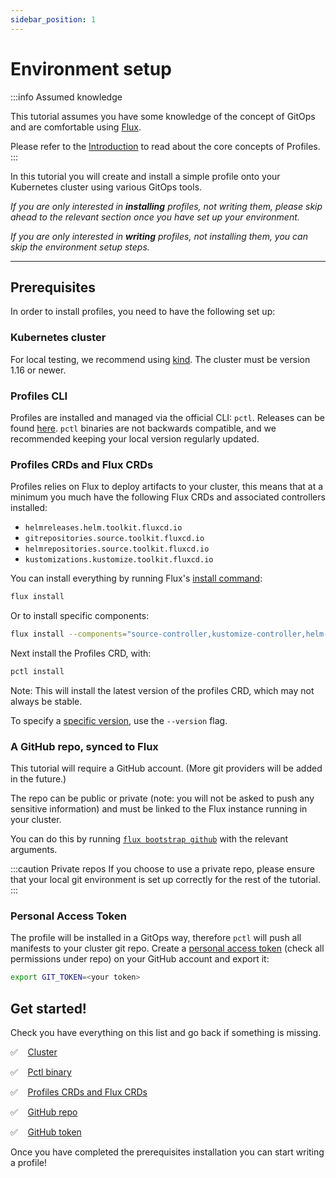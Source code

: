 ```yaml
---
sidebar_position: 1
---
```


# Environment setup

:::info Assumed knowledge

This tutorial assumes you have some knowledge of the concept of GitOps and are comfortable using
[Flux](https://fluxcd.io/).

Please refer to the [Introduction](/docs/intro) to read about the core concepts of Profiles.
:::



In this tutorial you will create and install a simple profile onto your Kubernetes cluster using various GitOps tools.

_If you are only interested in **installing** profiles, not writing them, please skip ahead to the relevant section
once you have set up your environment._

_If you are only interested in **writing** profiles, not installing them, you can skip the environment
setup steps._

------------------

## Prerequisites

In order to install profiles, you need to have the following set up:

### Kubernetes cluster

For local testing, we recommend using [kind](https://kind.sigs.k8s.io/docs/user/quick-start/).
The cluster must be version 1.16 or newer.

### Profiles CLI

Profiles are installed and managed via the official CLI: `pctl`.
Releases can be found [here](https://github.com/weaveworks/pctl/releases).
`pctl` binaries are not backwards compatible, and we recommended keeping your local
version regularly updated.

### Profiles CRDs and Flux CRDs

Profiles relies on Flux to deploy artifacts to your cluster, this means that at a minimum
you much have the following Flux CRDs and associated controllers installed:

- `helmreleases.helm.toolkit.fluxcd.io`
- `gitrepositories.source.toolkit.fluxcd.io`
- `helmrepositories.source.toolkit.fluxcd.io`
- `kustomizations.kustomize.toolkit.fluxcd.io`

You can install everything by running Flux's [install command](https://fluxcd.io/docs/cmd/flux_install/):

```bash
flux install
```

Or to install specific components:

```bash
flux install --components="source-controller,kustomize-controller,helm-controller"
```

Next install the Profiles CRD, with:

```bash
pctl install
```

Note: This will install the latest version of the profiles CRD, which may not always be stable.

To specify a [specific version](https://github.com/weaveworks/profiles/releases), use the `--version` flag.

### A GitHub repo, synced to Flux

This tutorial will require a GitHub account. (More git providers will be added in the future.)

The repo can be public or private (note: you will not be asked to push any sensitive information) and must
be linked to the Flux instance running in your cluster.

You can do this by running [`flux bootstrap github`](https://fluxcd.io/docs/installation/#github-and-github-enterprise) with the relevant arguments.

:::caution Private repos
If you choose to use a private repo, please ensure that your local git environment is set
up correctly for the rest of the tutorial.
:::

### Personal Access Token

The profile will be installed in a GitOps way, therefore `pctl` will push all manifests to your cluster git repo.
Create a [personal access token](https://help.github.com/en/github/authenticating-to-github/creating-a-personal-access-token-for-the-command-line) (check all permissions under repo)
on your GitHub account and export it:

```bash
export GIT_TOKEN=<your token>
```

## Get started!

Check you have everything on this list and go back if something is missing.

 :white_check_mark: &nbsp;&nbsp; [Cluster](#kubernetes-cluster)

 :white_check_mark: &nbsp;&nbsp; [Pctl binary](#pctl-the-profiles-cli)

 :white_check_mark: &nbsp;&nbsp; [Profiles CRDs and Flux CRDs](#profiles-crds-and-flux-crds)

 :white_check_mark: &nbsp;&nbsp; [GitHub repo](#a-github-repo-synced-to-flux)

 :white_check_mark: &nbsp;&nbsp; [GitHub token](#personal-access-token)

Once you have completed the prerequisites installation you can start writing a profile!
